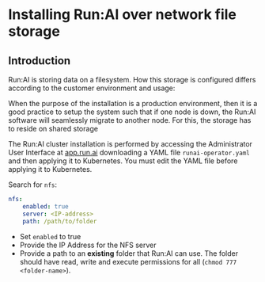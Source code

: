# Installing Run:AI over network file storage

## Introduction

Run:AI is storing data on a filesystem. How this storage is configured differs according to the customer environment and usage:

When the purpose of the installation is a production environment, then it is a good practice to setup the system such that if one node is down, the Run:AI software will seamlessly migrate to another node. For this, the storage has to reside on shared storage

The Run:AI cluster installation is performed by accessing the Administrator User Interface at [app.run.ai](https://app.run.ai/) downloading a YAML file ``runai-operator.yaml`` and then applying it to Kubernetes. You must edit the YAML file before applying it to Kubernetes. 

Search for ``nfs``:

``` yaml
nfs:
    enabled: true
    server: <IP-address>
    path: /path/to/folder
``` 


* Set ``enabled`` to true 
* Provide the  IP Address for the NFS server 
* Provide a path to an __existing__ folder that Run:AI can use. The folder should have read, write and execute permissions for all (``chmod 777 <folder-name>``).
